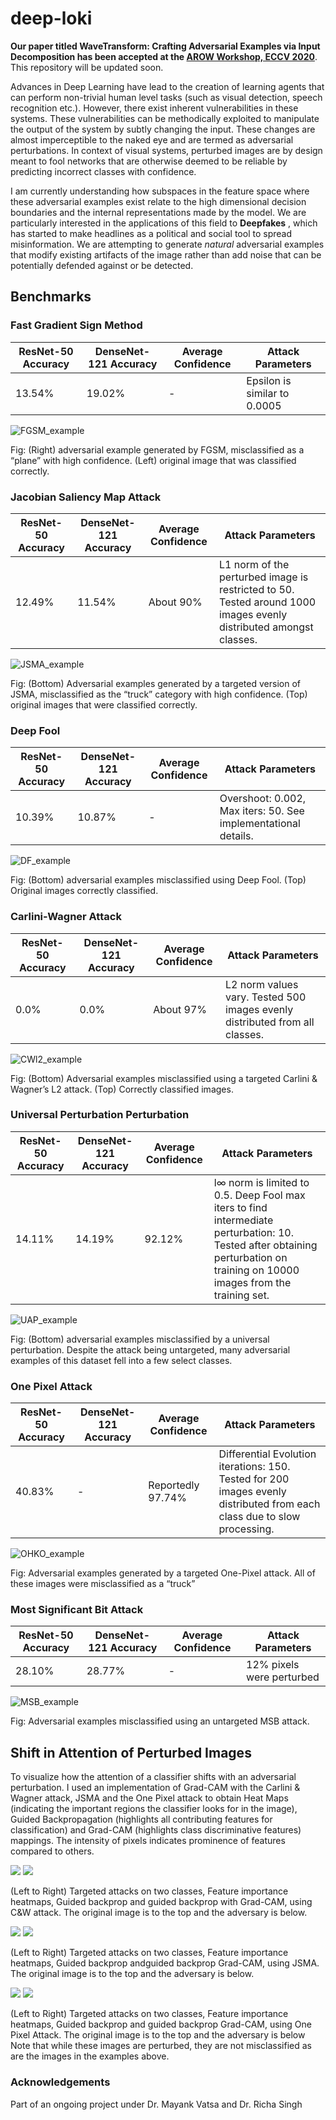 # deep-loki

**Our paper titled WaveTransform: Crafting Adversarial Examples via Input Decomposition has been accepted at the [AROW Workshop, ECCV 2020](https://eccv20-adv-workshop.github.io/)**. This repository will be updated soon.

Advances in Deep Learning have lead to the creation of learning agents that can perform non-trivial human level tasks (such as visual detection, speech recognition etc.). However, there exist inherent vulnerabilities in these systems. These vulnerabilities can be methodically exploited to manipulate the output of the system by subtly changing the input. These changes are almost imperceptible to the naked eye and are termed as adversarial perturbations. In context of visual systems, perturbed images are by design meant to fool networks that are otherwise deemed to be reliable by predicting incorrect classes with confidence. 

I am currently understanding how subspaces in the feature space where these adversarial examples exist relate to the high dimensional decision boundaries and the internal representations made by the model. We are particularly interested in the applications of this field to **Deepfakes** , which has started to make headlines as a political and social tool to spread misinformation. We are attempting to generate *natural* adversarial examples that modify existing artifacts of the image rather
than add noise that can be potentially defended against or be detected.

## Benchmarks

### Fast Gradient Sign Method
ResNet-50 Accuracy  |DenseNet-121 Accuracy |Average Confidence | Attack Parameters |
-----------------|-----------------|-----------------|-----------------|
13.54%  | 19.02%  | - | Epsilon is similar to 0.0005 |

![FGSM_example](https://github.com/divyam02/deep-loki/blob/master/images/FGSM_1.png)

Fig: (Right) adversarial example generated by FGSM, misclassified as a “plane” with high confidence. (Left) original image that was classified correctly.

### Jacobian Saliency Map Attack
ResNet-50 Accuracy  |DenseNet-121 Accuracy  |Average Confidence | Attack Parameters |
-----------------|-----------------|-----------------|-----------------|
12.49%  | 11.54%  |About 90%  | L1 norm of the perturbed image is restricted to 50. Tested around 1000 images evenly distributed amongst classes. |

![JSMA_example](https://github.com/divyam02/deep-loki/blob/master/images/JSMA_example.jpg)

Fig: (Bottom) Adversarial examples generated by a targeted version of JSMA, misclassified as the “truck” category with high confidence. (Top) original images that were classified correctly.

### Deep Fool
ResNet-50 Accuracy  |DenseNet-121 Accuracy |Average Confidence | Attack Parameters |
-----------------|-----------------|-----------------|-----------------|
10.39%  | 10.87%  | - | Overshoot: 0.002, Max iters: 50. See implementational details.|

![DF_example](https://github.com/divyam02/deep-loki/blob/master/images/DF_example.jpg)

Fig: (Bottom) adversarial examples misclassified using Deep Fool. (Top) Original images correctly classified.

### Carlini-Wagner Attack
ResNet-50 Accuracy  |DenseNet-121 Accuracy |Average Confidence | Attack Parameters |
-----------------|-----------------|-----------------|-----------------|
0.0%  | 0.0%  | About 97% | L2 norm values vary. Tested 500 images evenly distributed from all classes. |

![CWl2_example](https://github.com/divyam02/deep-loki/blob/master/images/CWl2_example.jpg)

Fig: (Bottom) Adversarial examples misclassified using a targeted Carlini & Wagner’s L2 attack. (Top) Correctly classified images.

### Universal Perturbation Perturbation
ResNet-50 Accuracy  |DenseNet-121 Accuracy |Average Confidence | Attack Parameters |
-----------------|-----------------|-----------------|-----------------|
14.11%  | 14.19%  | 92.12% | l∞ norm is limited to 0.5. Deep Fool max iters to find intermediate perturbation: 10. Tested after obtaining perturbation on training on 10000 images from the training set. |

![UAP_example](https://github.com/divyam02/deep-loki/blob/master/images/UAP_example.jpg)

Fig: (Bottom) adversarial examples misclassified by a universal perturbation. Despite the attack being untargeted, many adversarial examples of this dataset fell into a few select classes.

### One Pixel Attack
ResNet-50 Accuracy  |DenseNet-121 Accuracy |Average Confidence | Attack Parameters |
-----------------|-----------------|-----------------|-----------------|
40.83%  | -  | Reportedly 97.74% | Differential Evolution iterations: 150. Tested for 200 images evenly distributed from each class due to slow processing. |

![OHKO_example](https://github.com/divyam02/deep-loki/blob/master/images/OHKO_example.jpg)

Fig: Adversarial examples generated by a targeted One-Pixel attack. All of these images were misclassified as a “truck”

### Most Significant Bit Attack
ResNet-50 Accuracy  |DenseNet-121 Accuracy |Average Confidence | Attack Parameters |
-----------------|-----------------|-----------------|-----------------|
28.10%  | 28.77%  | - | 12% pixels were perturbed |

![MSB_example](https://github.com/divyam02/deep-loki/blob/master/images/MSB_example.jpg)

Fig: Adversarial examples misclassified using an untargeted MSB attack.



 ## Shift in Attention of Perturbed Images
To visualize how the attention of a classifier shifts with an adversarial perturbation. I used an implementation of Grad-CAM with the Carlini & Wagner attack, JSMA and the One Pixel attack to obtain Heat Maps (indicating the important regions the classifier looks for in the image), Guided Backpropagation (highlights all contributing features for classification) and Grad-CAM (highlights class discriminative features) mappings. The intensity of pixels indicates prominence of features compared to others.

![](https://github.com/divyam02/deep-loki/blob/master/images/CWL2_heat_map_1.png)
![](https://github.com/divyam02/deep-loki/blob/master/images/CWL2_heat_map_2.png)

(Left to Right) Targeted attacks on two classes, Feature importance heatmaps, Guided backprop and guided backprop with Grad-CAM, using C&W attack. The original image is to the top and the adversary is below.

![](https://github.com/divyam02/deep-loki/blob/master/images/JSMA_heat_map_1.png)
![](https://github.com/divyam02/deep-loki/blob/master/images/JSMA_example_2.png)

(Left to Right) Targeted attacks on two classes, Feature importance heatmaps, Guided backprop andguided backprop Grad-CAM, using JSMA. The original image is to the top and the adversary is below. 

![](https://github.com/divyam02/deep-loki/blob/master/images/one_pixel_example_1.png)
![](https://github.com/divyam02/deep-loki/blob/master/images/one_pixel_example_2.png)

(Left to Right) Targeted attacks on two classes, Feature importance heatmaps, Guided backprop and guided backprop Grad-CAM, using One Pixel Attack. The original image is to the top and the adversary is below Note that while these images are perturbed, they are not misclassified as are the images in the examples above.

### Acknowledgements
Part of an ongoing project under Dr. Mayank Vatsa and Dr. Richa Singh
